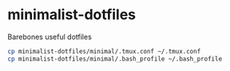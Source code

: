 # minimalist-dotfiles
Barebones useful dotfiles

```sh
cp minimalist-dotfiles/minimal/.tmux.conf ~/.tmux.conf
cp minimalist-dotfiles/minimal/.bash_profile ~/.bash_profile
```
